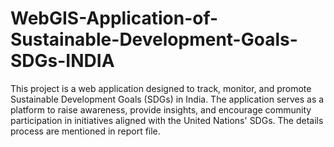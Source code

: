 # WebGIS-Application-of-Sustainable-Development-Goals-SDGs-INDIA
This project is a web application designed to track, monitor, and promote Sustainable Development Goals (SDGs) in India. The application serves as a platform to raise awareness, provide insights, and encourage community participation in initiatives aligned with the United Nations' SDGs.
The details process are mentioned in report file.
